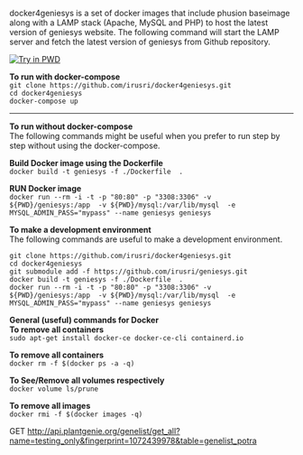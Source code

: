 docker4geniesys is a set of docker images that include phusion baseimage along with a LAMP stack (Apache, MySQL and PHP) to host the latest version of geniesys website. The following command will start the LAMP server and fetch the latest version of geniesys from Github repository.


[![Try in PWD](https://raw.githubusercontent.com/play-with-docker/stacks/master/assets/images/button.png)](https://labs.play-with-docker.com/?stack=https://raw.githubusercontent.com/irusri/docker4geniesys/master/pwd-stack.yml)


**To run with docker-compose**  
`git clone https://github.com/irusri/docker4geniesys.git`   
`cd docker4geniesys`   
`docker-compose up`

***
**To run without docker-compose**  
The following commands might be useful when you prefer to run step by step without using the docker-compose.

**Build Docker image using the Dockerfile**  
`docker build -t geniesys -f ./Dockerfile  .`  

**RUN Docker image**  
`docker run --rm -i -t -p "80:80" -p "3308:3306" -v ${PWD}/geniesys:/app  -v ${PWD}/mysql:/var/lib/mysql  -e MYSQL_ADMIN_PASS="mypass" --name geniesys geniesys`  


**To make a development environment**   
The following commands are useful to make a development environment.

`git clone https://github.com/irusri/docker4geniesys.git`  
`cd docker4geniesys`  
`git submodule add -f https://github.com/irusri/geniesys.git`  
`docker build -t geniesys -f ./Dockerfile  .`  
`docker run --rm -i -t -p "80:80" -p "3308:3306" -v ${PWD}/geniesys:/app  -v ${PWD}/mysql:/var/lib/mysql  -e MYSQL_ADMIN_PASS="mypass" --name geniesys geniesys`  

**General (useful) commands for Docker**  
**To remove all containers**  
`sudo apt-get install docker-ce docker-ce-cli containerd.io`

**To remove all containers**  
`docker rm -f $(docker ps -a -q)` 
  
**To See/Remove all volumes respectively**  
`docker volume ls/prune`  

**To remove all images**  
`docker rmi -f $(docker images -q)`
 

 
 GET http://api.plantgenie.org/genelist/get_all?name=testing_only&fingerprint=1072439978&table=genelist_potra


